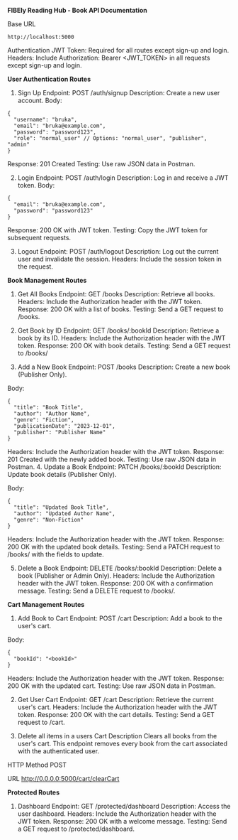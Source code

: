 **FIBEly Reading Hub - Book API Documentation**

Base URL
```
http://localhost:5000
```

Authentication
JWT Token: Required for all routes except sign-up and login.
Headers: Include Authorization: Bearer <JWT_TOKEN> in all requests except sign-up and login.

**User Authentication Routes**
1. Sign Up
Endpoint: POST /auth/signup
Description: Create a new user account.
Body:
```
{
  "username": "bruka",
  "email": "bruka@example.com",
  "password": "password123",
  "role": "normal_user" // Options: "normal_user", "publisher", "admin"
}
```
Response: 201 Created
Testing: Use raw JSON data in Postman.

2. Login
Endpoint: POST /auth/login
Description: Log in and receive a JWT token.
Body:
```
{
  "email": "bruka@example.com",
  "password": "password123"
}
```
Response: 200 OK with JWT token.
Testing: Copy the JWT token for subsequent requests.

3. Logout
Endpoint: POST /auth/logout
Description: Log out the current user and invalidate the session.
Headers: Include the session token in the request.

**Book Management Routes**

1. Get All Books
Endpoint: GET /books
Description: Retrieve all books.
Headers: Include the Authorization header with the JWT token.
Response: 200 OK with a list of books.
Testing: Send a GET request to /books.


2. Get Book by ID
Endpoint: GET /books/:bookId
Description: Retrieve a book by its ID.
Headers: Include the Authorization header with the JWT token.
Response: 200 OK with book details.
Testing: Send a GET request to /books/<bookId>

3. Add a New Book
Endpoint: POST /books
Description: Create a new book (Publisher Only).

Body:
```
{
  "title": "Book Title",
  "author": "Author Name",
  "genre": "Fiction",
  "publicationDate": "2023-12-01",
  "publisher": "Publisher Name"
}
```
Headers: Include the Authorization header with the JWT token.
Response: 201 Created with the newly added book.
Testing: Use raw JSON data in Postman.
4. Update a Book
Endpoint: PATCH /books/:bookId
Description: Update book details (Publisher Only).
 
Body:
```
{
  "title": "Updated Book Title",
  "author": "Updated Author Name",
  "genre": "Non-Fiction"
}
```
Headers: Include the Authorization header with the JWT token.
Response: 200 OK with the updated book details.
Testing: Send a PATCH request to /books/<bookId> with the fields to update.

5. Delete a Book
Endpoint: DELETE /books/:bookId
Description: Delete a book (Publisher or Admin Only).
Headers: Include the Authorization header with the JWT token.
Response: 200 OK with a confirmation message.
Testing: Send a DELETE request to /books/<bookId>.

**Cart Management Routes**

1. Add Book to Cart
Endpoint: POST /cart
Description: Add a book to the user's cart.

Body:
```
{
  "bookId": "<bookId>"
}
```
Headers: Include the Authorization header with the JWT token.
Response: 200 OK with the updated cart.
Testing: Use raw JSON data in Postman.

2. Get User Cart
Endpoint: GET /cart
Description: Retrieve the current user's cart.
Headers: Include the Authorization header with the JWT token.
Response: 200 OK with the cart details.
Testing: Send a GET request to /cart.

3. Delete all items in a users Cart
Description
Clears all books from the user's cart. This endpoint removes every book from the cart associated with the authenticated user.

HTTP Method
POST

URL
http://0.0.0.0:5000/cart/clearCart


**Protected Routes**
1. Dashboard
Endpoint: GET /protected/dashboard
Description: Access the user dashboard.
Headers: Include the Authorization header with the JWT token.
Response: 200 OK with a welcome message.
Testing: Send a GET request to /protected/dashboard.

















